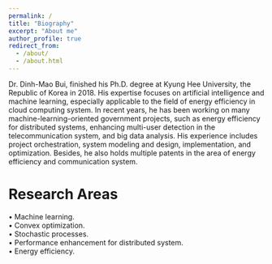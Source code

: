 ```yaml
---
permalink: /
title: "Biography"
excerpt: "About me"
author_profile: true
redirect_from: 
  - /about/
  - /about.html
---
```

Dr. Dinh-Mao Bui, finished his Ph.D. degree at Kyung Hee University, the Republic of Korea in 2018. His expertise focuses on artificial intelligence and machine learning, especially applicable to the field of energy efficiency in cloud computing system. In recent years, he has been working on many machine-learning-oriented government projects, such as energy efficiency for distributed systems, enhancing multi-user detection in the telecommunication system, and big data analysis. His experience includes project orchestration, system modeling and design, implementation, and optimization. Besides, he also holds multiple patents in the area of energy efficiency and communication system.

Research Areas
======
•	Machine learning.  
•	Convex optimization.  
•	Stochastic processes.  
•	Performance enhancement for distributed system.  
•	Energy efficiency.  
